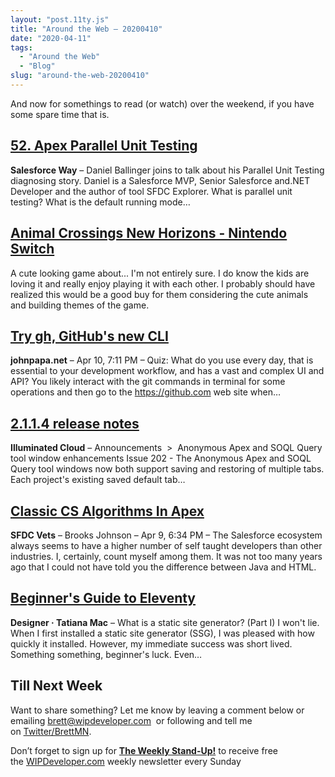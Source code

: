 ```yaml
---
layout: "post.11ty.js"
title: "Around the Web – 20200410"
date: "2020-04-11"
tags: 
  - "Around the Web"
  - "Blog"
slug: "around-the-web-20200410"
---
```


And now for somethings to read (or watch) over the weekend, if you have some spare time that is.

## [52\. Apex Parallel Unit Testing](https://salesforceway.com/podcast/apex-parallel-unit-testing/)

**Salesforce Way** – Daniel Ballinger joins to talk about his Parallel Unit Testing diagnosing story. Daniel is a Salesforce MVP, Senior Salesforce and.NET Developer and the author of tool SFDC Explorer. What is parallel unit testing? What is the default running mode…

## [Animal Crossings New Horizons - Nintendo Switch](https://www.amazon.com/gp/product/B07SR1BRN5/ref=as_li_qf_asin_il_tl?ie=UTF8&tag=wipdevelope05-20&creative=9325&linkCode=as2&creativeASIN=B07SR1BRN5&linkId=198c5c177aa9ccd822afb2c7f83fecfa)

A cute looking game about... I'm not entirely sure. I do know the kids are loving it and really enjoy playing it with each other. I probably should have realized this would be a good buy for them considering the cute animals and building themes of the game.

## [Try gh, GitHub's new CLI](https://johnpapa.net/try-githubs-new-cli-gh/)

**johnpapa.net** – Apr 10, 7:11 PM – Quiz: What do you use every day, that is essential to your development workflow, and has a vast and complex UI and API? You likely interact with the git commands in terminal for some operations and then go to the https://github.com web site when…

## [2.1.1.4 release notes](http://www.illuminatedcloud.com/announcements/2114releasenotes)

**Illuminated Cloud** – Announcements ‎ > ‎ Anonymous Apex and SOQL Query tool window enhancements Issue 202 - The Anonymous Apex and SOQL Query tool windows now both support saving and restoring of multiple tabs. Each project's existing saved default tab…

## [Classic CS Algorithms In Apex](https://sfdcvets.com/2020/04/09/classic-cs-algorithms-in-apex/)

**SFDC Vets** – Brooks Johnson – Apr 9, 6:34 PM – The Salesforce ecosystem always seems to have a higher number of self taught developers than other industries. I, certainly, count myself among them. It was not too many years ago that I could not have told you the difference between Java and HTML.

## [Beginner's Guide to Eleventy](https://tatianamac.com/posts/beginner-eleventy-tutorial-parti/)

**Designer · Tatiana Mac** – What is a static site generator? (Part I) I won't lie. When I first installed a static site generator (SSG), I was pleased with how quickly it installed. However, my immediate success was short lived. Something something, beginner's luck. Even…

## Till Next Week

Want to share something? Let me know by leaving a comment below or emailing [brett@wipdeveloper.com](mailto:brett@wipdeveloper.com)  or following and tell me on [Twitter/BrettMN](https://twitter.com/BrettMN).

Don’t forget to sign up for **[The Weekly Stand-Up!](https://wipdeveloper.wpcomstaging.com/newsletter/)** to receive free the [WIPDeveloper.com](https://wipdeveloper.wpcomstaging.com/) weekly newsletter every Sunday
